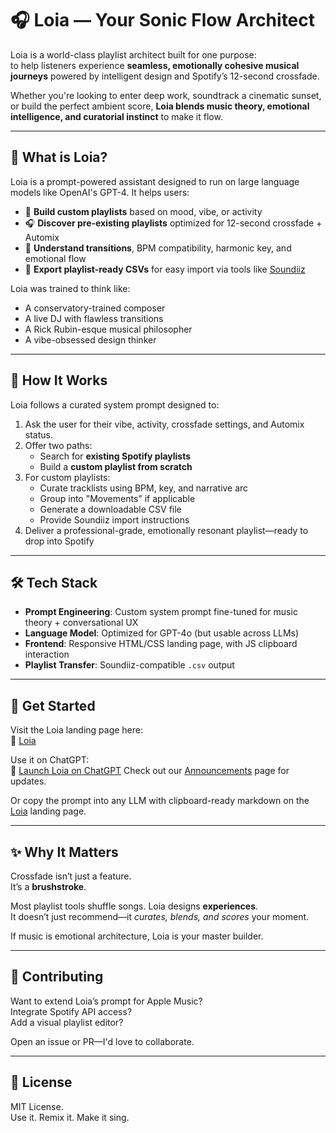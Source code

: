 # 🎧 Loia — Your Sonic Flow Architect

Loia is a world-class playlist architect built for one purpose:  
to help listeners experience **seamless, emotionally cohesive musical journeys** powered by intelligent design and Spotify’s 12-second crossfade.

Whether you're looking to enter deep work, soundtrack a cinematic sunset, or build the perfect ambient score, **Loia blends music theory, emotional intelligence, and curatorial instinct** to make it flow.

---

## 🌊 What is Loia?

Loia is a prompt-powered assistant designed to run on large language models like OpenAI's GPT-4. It helps users:

- 🎼 **Build custom playlists** based on mood, vibe, or activity  
- 🎧 **Discover pre-existing playlists** optimized for 12-second crossfade + Automix  
- 🧠 **Understand transitions**, BPM compatibility, harmonic key, and emotional flow  
- 🎯 **Export playlist-ready CSVs** for easy import via tools like [Soundiiz](https://soundiiz.com)

Loia was trained to think like:
- A conservatory-trained composer  
- A live DJ with flawless transitions  
- A Rick Rubin-esque musical philosopher  
- A vibe-obsessed design thinker

---

## 🧠 How It Works

Loia follows a curated system prompt designed to:

1. Ask the user for their vibe, activity, crossfade settings, and Automix status.
2. Offer two paths:
   - Search for **existing Spotify playlists**
   - Build a **custom playlist from scratch**
3. For custom playlists:
   - Curate tracklists using BPM, key, and narrative arc
   - Group into \"Movements\" if applicable
   - Generate a downloadable CSV file
   - Provide Soundiiz import instructions
4. Deliver a professional-grade, emotionally resonant playlist—ready to drop into Spotify

---

## 🛠 Tech Stack

- **Prompt Engineering**: Custom system prompt fine-tuned for music theory + conversational UX  
- **Language Model**: Optimized for GPT-4o (but usable across LLMs)  
- **Frontend**: Responsive HTML/CSS landing page, with JS clipboard interaction  
- **Playlist Transfer**: Soundiiz-compatible `.csv` output  

---

## 🔗 Get Started

Visit the Loia landing page here:  
🌊 [Loia](https://drs-az.github.io/Loia/)

Use it on ChatGPT:  
🧠 [Launch Loia on ChatGPT](https://chatgpt.com/g/g-68795c0379e88191b75a44f3a445160f-loia)
Check out our [Announcements](https://drs-az.github.io/Loia/announcements.html) page for updates.

Or copy the prompt into any LLM with clipboard-ready markdown on the [Loia](https://drs-az.github.io/Loia/) landing page.

---

## ✨ Why It Matters

Crossfade isn’t just a feature.  
It’s a **brushstroke**.

Most playlist tools shuffle songs. Loia designs **experiences**.  
It doesn’t just recommend—it *curates, blends, and scores* your moment.

If music is emotional architecture, Loia is your master builder.

---

## 🤝 Contributing

Want to extend Loia’s prompt for Apple Music?  
Integrate Spotify API access?  
Add a visual playlist editor?

Open an issue or PR—I'd love to collaborate.

---

## 📜 License

MIT License.  
Use it. Remix it. Make it sing.


